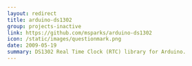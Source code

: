 ```yaml
---
layout: redirect
title: arduino-ds1302
group: projects-inactive
link: https://github.com/msparks/arduino-ds1302
icon: /static/images/questionmark.png
date: 2009-05-19
summary: DS1302 Real Time Clock (RTC) library for Arduino.
---
```

